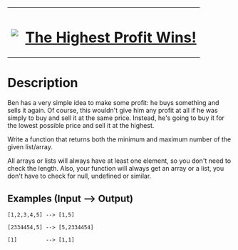 <table align="center">
  <tbody>
    <tr>
      <td>
        <p></p>
        <pre><img src="https://avatars.githubusercontent.com/u/5387632?s=100"></pre>
      </td>
      <td><h1><a href="https://www.codewars.com/kata/559590633066759614000063">The Highest Profit Wins!</a></h1></td>
    </tr>
  </tbody>
</table>

# Description
Ben has a very simple idea to make some profit: he buys something and sells it again. Of course, this wouldn't give him any profit at all if he was simply to buy and sell it at the same price. Instead, he's going to buy it for the lowest possible price and sell it at the highest.

Write a function that returns both the minimum and maximum number of the given list/array.

All arrays or lists will always have at least one element, so you don't need to check the length. Also, your function will always get an array or a list, you don't have to check for null, undefined or similar.

## Examples (Input --> Output)
`[1,2,3,4,5] --> [1,5]`

`[2334454,5] --> [5,2334454]`

`[1]         --> [1,1]`